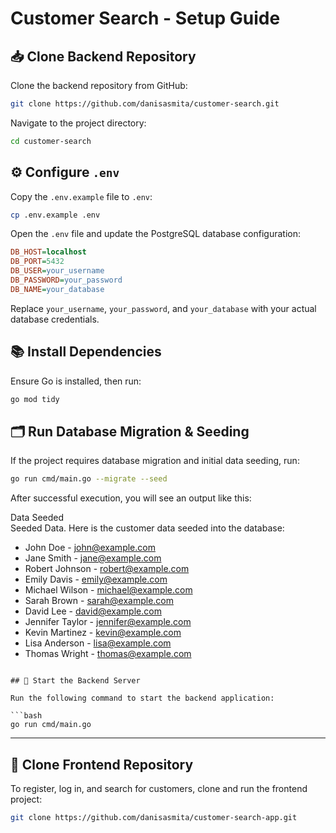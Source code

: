 # Customer Search - Setup Guide

## 📥 Clone Backend Repository

Clone the backend repository from GitHub:

```bash
git clone https://github.com/danisasmita/customer-search.git
```

Navigate to the project directory:

```bash
cd customer-search
```

## ⚙️ Configure `.env`

Copy the `.env.example` file to `.env`:

```bash
cp .env.example .env
```

Open the `.env` file and update the PostgreSQL database configuration:

```ini
DB_HOST=localhost  
DB_PORT=5432  
DB_USER=your_username  
DB_PASSWORD=your_password  
DB_NAME=your_database  
```

Replace `your_username`, `your_password`, and `your_database` with your actual database credentials.

## 📚 Install Dependencies

Ensure Go is installed, then run:

```bash
go mod tidy
```

## 🗂️ Run Database Migration & Seeding

If the project requires database migration and initial data seeding, run:

```bash
go run cmd/main.go --migrate --seed
```

After successful execution, you will see an output like this:


Data Seeded  
Seeded Data. Here is the customer data seeded into the database:
  

- John Doe - john@example.com  
- Jane Smith - jane@example.com  
- Robert Johnson - robert@example.com  
- Emily Davis - emily@example.com  
- Michael Wilson - michael@example.com  
- Sarah Brown - sarah@example.com  
- David Lee - david@example.com  
- Jennifer Taylor - jennifer@example.com  
- Kevin Martinez - kevin@example.com  
- Lisa Anderson - lisa@example.com  
- Thomas Wright - thomas@example.com  
```

## 🚀 Start the Backend Server

Run the following command to start the backend application:

```bash
go run cmd/main.go
```

---

## 🎨 Clone Frontend Repository

To register, log in, and search for customers, clone and run the frontend project:

```bash
git clone https://github.com/danisasmita/customer-search-app.git
```

